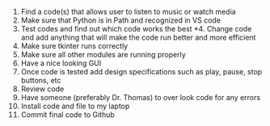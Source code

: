 1.	Find a code(s) that allows user to listen to music or watch media
2.	Make sure that Python is in Path and recognized in VS code
3.	Test codes and find out which code works the best
*4.	Change code and add anything that  will make the code run better and more efficient
5.	Make sure tkinter runs correctly
6.	Make sure all other modules are running properly
7.	Have a nice looking GUI
8.	Once code is tested add design specifications such as play, pause, stop buttons, etc
9.	Review code
10.	Have someone (preferably Dr. Thomas) to over look code for any errors
11.	Install code and file to my laptop
12.	Commit final code to Github
